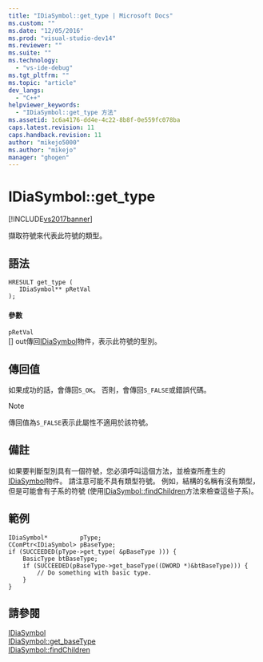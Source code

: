 ```yaml
---
title: "IDiaSymbol::get_type | Microsoft Docs"
ms.custom: ""
ms.date: "12/05/2016"
ms.prod: "visual-studio-dev14"
ms.reviewer: ""
ms.suite: ""
ms.technology: 
  - "vs-ide-debug"
ms.tgt_pltfrm: ""
ms.topic: "article"
dev_langs: 
  - "C++"
helpviewer_keywords: 
  - "IDiaSymbol::get_type 方法"
ms.assetid: 1c6a4176-dd4e-4c22-8b8f-0e559fc078ba
caps.latest.revision: 11
caps.handback.revision: 11
author: "mikejo5000"
ms.author: "mikejo"
manager: "ghogen"
---
```

# IDiaSymbol::get_type
[!INCLUDE[vs2017banner](../../code-quality/includes/vs2017banner.md)]

擷取符號來代表此符號的類型。  
  
## 語法  
  
```cpp#  
HRESULT get_type (   
   IDiaSymbol** pRetVal  
);  
```  
  
#### 參數  
 `pRetVal`  
 \[\] out傳回[IDiaSymbol](../../debugger/debug-interface-access/idiasymbol.md)物件，表示此符號的型別。  
  
## 傳回值  
 如果成功的話，會傳回`S_OK`。 否則，會傳回`S_FALSE`或錯誤代碼。  
  
> [!NOTE]
>  傳回值為`S_FALSE`表示此屬性不適用於該符號。  
  
## 備註  
 如果要判斷型別具有一個符號，您必須呼叫這個方法，並檢查所產生的[IDiaSymbol](../../debugger/debug-interface-access/idiasymbol.md)物件。  請注意可能不具有類型符號。  例如，結構的名稱有沒有類型，但是可能會有子系的符號 \(使用[IDiaSymbol::findChildren](../../debugger/debug-interface-access/idiasymbol-findchildren.md)方法來檢查這些子系\)。  
  
## 範例  
  
```cpp#  
IDiaSymbol*         pType;  
CComPtr<IDiaSymbol> pBaseType;  
if (SUCCEEDED(pType->get_type( &pBaseType ))) {  
    BasicType btBaseType;  
    if (SUCCEEDED(pBaseType->get_baseType((DWORD *)&btBaseType))) {  
        // Do something with basic type.  
    }  
}  
```  
  
## 請參閱  
 [IDiaSymbol](../../debugger/debug-interface-access/idiasymbol.md)   
 [IDiaSymbol::get\_baseType](../../debugger/debug-interface-access/idiasymbol-get-basetype.md)   
 [IDiaSymbol::findChildren](../../debugger/debug-interface-access/idiasymbol-findchildren.md)